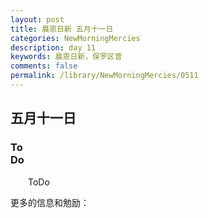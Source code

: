 ```yaml
---
layout: post
title: 晨恩日新 五月十一日
categories: NewMorningMercies
description: day 11
keywords: 晨恩日新，保罗区普
comments: false
permalink: /library/NewMorningMercies/0511
---
```


## 五月十一日

### To <br> Do

&emsp;&emsp;ToDo

更多的信息和勉励：[]()
